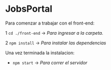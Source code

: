 # JobsPortal

Para comenzar a trabajar con el front-end: 

1 ```cd ./front-end``` -> *Para ingresar a la carpeta.*

2 ```npm install``` -> *Para instalar las dependencias*

Una vez terminada la instalacion: 

- ```npm start``` -> *Para correr el servidor*
